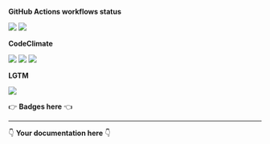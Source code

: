 **GitHub Actions workflows status**

[![](https://img.shields.io/github/workflow/status/kaskadi/auth-api/deploy?label=deployed&logo=Amazon%20AWS)](https://github.com/kaskadi/auth-api/actions?query=workflow%3Adeploy)
[![](https://img.shields.io/github/workflow/status/kaskadi/auth-api/build?label=build&logo=mocha)](https://github.com/kaskadi/auth-api/actions?query=workflow%3Abuild)
<!-- Only for branches which are not release/** or master -->
<!-- ![](https://img.shields.io/github/workflow/status/kaskadi/auth-api/syntax-test?label=syntax-test&logo=serverless) -->

**CodeClimate**

[![](https://img.shields.io/codeclimate/maintainability/kaskadi/auth-api?label=maintainability&logo=Code%20Climate)](https://codeclimate.com/github/kaskadi/auth-api)
[![](https://img.shields.io/codeclimate/tech-debt/kaskadi/auth-api?label=technical%20debt&logo=Code%20Climate)](https://codeclimate.com/github/kaskadi/auth-api)
[![](https://img.shields.io/codeclimate/coverage/kaskadi/auth-api?label=test%20coverage&logo=Code%20Climate)](https://codeclimate.com/github/kaskadi/auth-api)

**LGTM**

[![](https://img.shields.io/lgtm/grade/javascript/github/kaskadi/auth-api?label=code%20quality&logo=LGTM)](https://lgtm.com/projects/g/kaskadi/auth-api/?mode=list&logo=LGTM)

:point_right: **Badges here** :point_left:

****

:point_down: **Your documentation here** :point_down:
